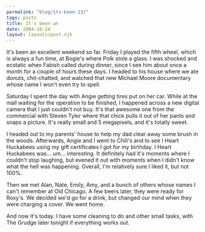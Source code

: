 ```yaml
---
permalink: "blog/its-been-13/"
tags: posts
title: It's been an
date: 2004-10-24
layout: layouts/post.njk
---
```


It's been an excellent weekend so far. Friday I played the fifth wheel, which is always a fun time, at Bogie's where Polk stole a glass. I was shocked and ecstatic when Fabish called during dinner, since I see him about once a month for a couple of hours these days. I headed to his house where we ate donuts, chit-chatted, and watched that new Michael Moore documentary whose name I won't even try to spell. 

Saturday I spent the day with Angie getting tires put on her car. While at the mall waiting for the operation to be finished, I happened across a new digital camera that I just couldn't not buy. It's that awesome one from the commercial with Steven Tyler where that chick pulls it out of her pants and snaps a picture. It's really small and 5 megapixels, and it's totally sweet.

I headed out to my parents' house to help my dad clear away some brush in the woods. Afterwards, Angie and I went to Chili's and to see I Heart Huckabees using my gift certificates I got for my birthday. I Heart Huckabees was... um... interesting. It definitely had it's moments where I couldn't stop laughing, but evened it out with moments when I didn't know what the hell was happening. Overall, I'm relatively sure I liked it, but not 100%. 

Then we met Alan, Nate, Emily, Amy, and a bunch of others whose names I can't remember at Old Chicago. A few beers later, they were ready for Roxy's. We decided we'd go for a drink, but changed our mind when they were charging a cover. We went home.

And now it's today. I have some cleaning to do and other small tasks, with The Grudge later tonight if everything works out.